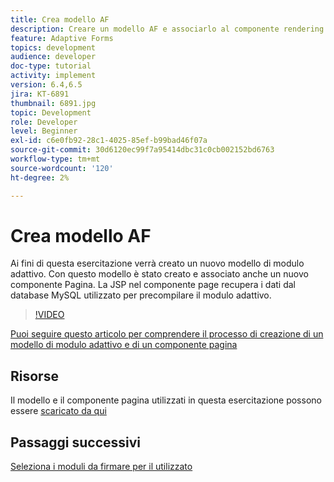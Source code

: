 ```yaml
---
title: Crea modello AF
description: Creare un modello AF e associarlo al componente rendering pagina
feature: Adaptive Forms
topics: development
audience: developer
doc-type: tutorial
activity: implement
version: 6.4,6.5
jira: KT-6891
thumbnail: 6891.jpg
topic: Development
role: Developer
level: Beginner
exl-id: c6e0fb92-28c1-4025-85ef-b99bad46f07a
source-git-commit: 30d6120ec99f7a95414dbc31c0cb002152bd6763
workflow-type: tm+mt
source-wordcount: '120'
ht-degree: 2%

---
```


# Crea modello AF

Ai fini di questa esercitazione verrà creato un nuovo modello di modulo adattivo. Con questo modello è stato creato e associato anche un nuovo componente Pagina. La JSP nel componente page recupera i dati dal database MySQL utilizzato per precompilare il modulo adattivo.


>[!VIDEO](https://video.tv.adobe.com/v/27828?quality=12&learn=on)

[Puoi seguire questo articolo per comprendere il processo di creazione di un modello di modulo adattivo e di un componente pagina](https://experienceleague.adobe.com/docs/experience-manager-learn/forms/storing-and-retrieving-form-data/part5.html?lang=en#storing-and-retrieving-form-data)


## Risorse

Il modello e il componente pagina utilizzati in questa esercitazione possono essere [scaricato da qui](assets/sign-multiple-forms-template.zip)

## Passaggi successivi

[Seleziona i moduli da firmare per il utilizzato](./create-initial-form.md)
